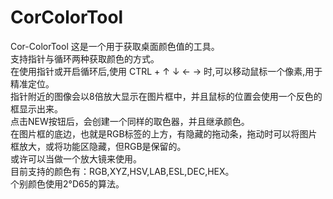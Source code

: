 # CorColorTool
Cor-ColorTool
这是一个用于获取桌面颜色值的工具。  
支持指针与循环两种获取颜色的方式。  
在使用指针或开启循环后,使用 CTRL + ↑ ↓ ← → 时,可以移动鼠标一个像素,用于精准定位。  
指针附近的图像会以8倍放大显示在图片框中，并且鼠标的位置会使用一个反色的框显示出来。  
点击NEW按钮后，会创建一个同样的取色器，并且继承颜色。  
在图片框的底边，也就是RGB标签的上方，有隐藏的拖动条，拖动时可以将图片框放大，或将功能区隐藏，但RGB是保留的。  
或许可以当做一个放大镜来使用。  
目前支持的颜色有：RGB,XYZ,HSV,LAB,ESL,DEC,HEX。  
个别颜色使用2°D65的算法。
